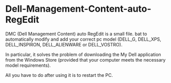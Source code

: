 # Dell-Management-Content-auto-RegEdit
DMC (Dell Management Content) auto RegEdit is a small file. bat to automatically modify and add your correct pc model (DELL_G, DELL_XPS, DELL_INSPIRON, DELL_ALIENWARE or DELL_VOSTRO).

In particular, it solves the problem of downloading the My Dell application from the Windows Store (provided that your computer meets the necessary model requirements).

All you have to do after using it is to restart the PC.
